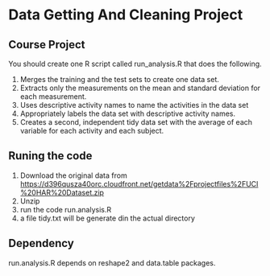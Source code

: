 # Data Getting And Cleaning Project
## Course Project

You should create one R script called run_analysis.R that does the following.

1. Merges the training and the test sets to create one data set.
2. Extracts only the measurements on the mean and standard deviation for each measurement.
3. Uses descriptive activity names to name the activities in the data set
4. Appropriately labels the data set with descriptive activity names.
5. Creates a second, independent tidy data set with the average of each variable for each activity and each subject.

## Runing the code 
1. Download the original data from https://d396qusza40orc.cloudfront.net/getdata%2Fprojectfiles%2FUCI%20HAR%20Dataset.zip
2. Unzip 
3. run the code run.analysis.R 
4. a file tidy.txt will be generate din the actual directory 

## Dependency 
run.analysis.R depends on reshape2 and data.table packages. 
